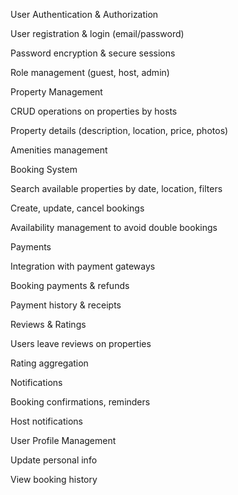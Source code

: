 User Authentication & Authorization

User registration & login (email/password)

Password encryption & secure sessions

Role management (guest, host, admin)

Property Management

CRUD operations on properties by hosts

Property details (description, location, price, photos)

Amenities management

Booking System

Search available properties by date, location, filters

Create, update, cancel bookings

Availability management to avoid double bookings

Payments

Integration with payment gateways

Booking payments & refunds

Payment history & receipts

Reviews & Ratings

Users leave reviews on properties

Rating aggregation

Notifications

Booking confirmations, reminders

Host notifications

User Profile Management

Update personal info

View booking history
